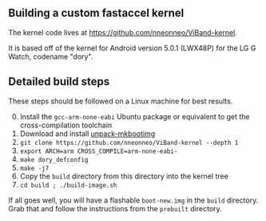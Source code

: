 ## Building a custom fastaccel kernel

The kernel code lives at https://github.com/nneonneo/ViBand-kernel.

It is based off of the kernel for Android version 5.0.1 (LWX48P) for the LG G Watch, codename "dory".

## Detailed build steps

These steps should be followed on a Linux machine for best results.

0. Install the `gcc-arm-none-eabi` Ubuntu package or equivalent to get the cross-compilation toolchain
1. Download and install [unpack-mkbootimg](https://github.com/nneonneo/unpack-mkbootimg)
2. `git clone https://github.com/nneonneo/ViBand-kernel --depth 1`
3. `export ARCH=arm CROSS_COMPILE=arm-none-eabi-`
4. `make dory_defconfig`
5. `make -j7`
6. Copy the `build` directory from this directory into the kernel tree
7. `cd build ; ./build-image.sh`

If all goes well, you will have a flashable `boot-new.img` in the `build` directory. Grab that and follow the instructions from the `prebuilt` directory.
